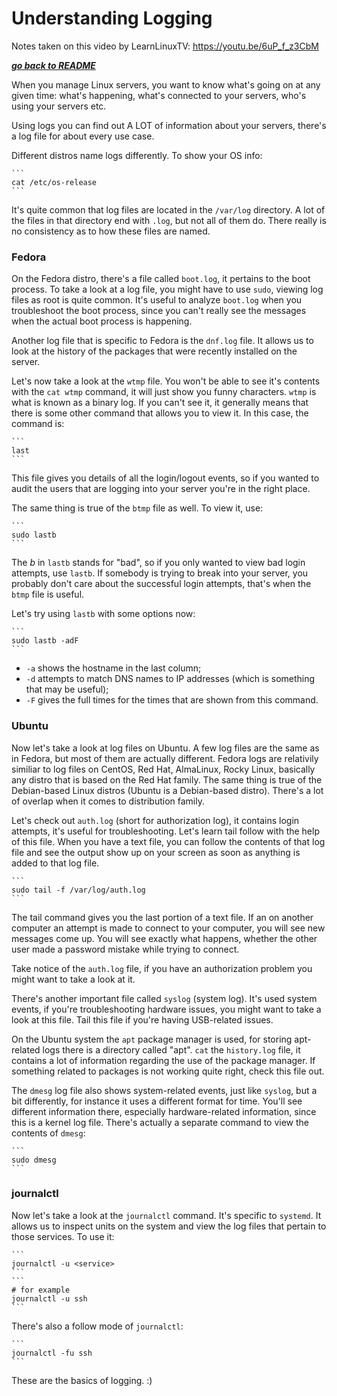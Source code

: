 # Understanding Logging

Notes taken on this video by LearnLinuxTV: https://youtu.be/6uP_f_z3CbM

[***go back to README***](/README.md)  

When you manage Linux servers, you want to know what's going on at any given
time: what's happening, what's connected to your servers, who's using your
servers etc. 

Using logs you can find out A LOT of information about your servers, there's a
log file for about every use case.

Different distros name logs differently. To show your OS info:

    ```
    cat /etc/os-release
    ```

It's quite common that log files are located in the `/var/log` directory. A lot
of the files in that directory end with `.log`, but not all of them do. There
really is no consistency as to how these files are named. 

### Fedora 

On the Fedora distro, there's a file called `boot.log`, it pertains to the boot
process. To take a look at a log file, you might have to use `sudo`, viewing
log files as root is quite common. It's useful to analyze `boot.log` when you
troubleshoot the boot process, since you can't really see the messages when the
actual boot process is happening.

Another log file that is specific to Fedora is the `dnf.log` file. It allows us
to look at the history of the packages that were recently installed on the
server.

Let's now take a look at the `wtmp` file. You won't be able to see it's
contents with the `cat wtmp` command, it will just show you funny characters.
`wtmp` is what is known as a binary log. If you can't see it, it generally
means that there is some other command that allows you to view it. In this
case, the command is:

    ``` 
    last 
    ``` 

This file gives you details of all the login/logout events, so if you wanted to
audit the users that are logging into your server you're in the right place.

The same thing is true of the `btmp` file as well. To view it, use:

    ``` 
    sudo lastb 
    ```

The *b* in `lastb` stands for "bad", so if you only wanted to view bad login
attempts, use `lastb`. If somebody is trying to break into your server, you
probably don't care about the successful login attempts, that's when the `btmp`
file is useful.

Let's try using `lastb` with some options now:

    ``` 
    sudo lastb -adF 
    ```

- `-a` shows the hostname in the last column;
- `-d` attempts to match DNS names to IP addresses (which is something that may
  be useful);
- `-F` gives the full times for the times that are shown from this command.

### Ubuntu

Now let's take a look at log files on Ubuntu. A few log files are the same as
in Fedora, but most of them are actually different. Fedora logs are relativily
similiar to log files on CentOS, Red Hat, AlmaLinux, Rocky Linux, basically any
distro that is based on the Red Hat family. The same thing is true of the
Debian-based Linux distros (Ubuntu is a Debian-based distro). There's a lot of
overlap when it comes to distribution family. 

Let's check out `auth.log` (short for authorization log), it contains login
attempts, it's useful for troubleshooting. Let's learn tail follow with the
help of this file. When you have a text file, you can follow the contents of
that log file and see the output show up on your screen as soon as anything is
added to that log file.

    ``` 
    sudo tail -f /var/log/auth.log 
    ```

The tail command gives you the last portion of a text file. If an on another
computer an attempt is made to connect to your computer, you will see new
messages come up. You will see exactly what happens, whether the other user
made a password mistake while trying to connect. 

Take notice of the `auth.log` file, if you have an authorization problem you
might want to take a look at it.

There's another important file called `syslog` (system log). It's used system
events, if you're troubleshooting hardware issues, you might want to take a look
at this file. Tail this file if you're having USB-related issues.

On the Ubuntu system the `apt` package manager is used, for storing apt-related
logs there is a directory called "apt". `cat` the `history.log` file, it
contains a lot of information regarding the use of the package manager. If
something related to packages is not working quite right, check this file out. 

The `dmesg` log file also shows system-related events, just like `syslog`, but
a bit differently, for instance it uses a different format for time. You'll see
different information there, especially hardware-related information, since this
is a kernel log file. There's actually a separate command to view the contents
of `dmesg`:

    ```
    sudo dmesg 
    ```

### journalctl

Now let's take a look at the `journalctl` command. It's specific to `systemd`.
It allows us to inspect units on the system and view the log files that pertain
to those services. To use it:

    ```
    journalctl -u <service>
    ```
    ```
    # for example
    journalctl -u ssh
    ```

There's also a follow mode of `journalctl`:

    ```
    journalctl -fu ssh
    ```

These are the basics of logging. :)
